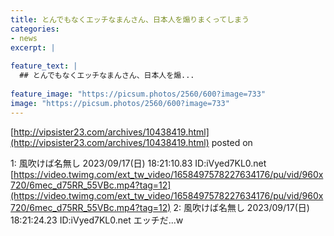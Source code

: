 ```yaml
---
title: とんでもなくエッチなまんさん、日本人を煽りまくってしまう
categories:
- news
excerpt: |
  
feature_text: |
  ## とんでもなくエッチなまんさん、日本人を煽...
  
feature_image: "https://picsum.photos/2560/600?image=733"
image: "https://picsum.photos/2560/600?image=733"
---
```


[http://vipsister23.com/archives/10438419.html](http://vipsister23.com/archives/10438419.html)
posted on 

<!--more-->

1: 風吹けば名無し 2023/09/17(日) 18:21:10.83 ID:iVyed7KL0.net [https://video.twimg.com/ext_tw_video/1658497578227634176/pu/vid/960x720/6mec_d75RR_55VBc.mp4?tag=12](https://video.twimg.com/ext_tw_video/1658497578227634176/pu/vid/960x720/6mec_d75RR_55VBc.mp4?tag=12) 2: 風吹けば名無し 2023/09/17(日) 18:21:24.23 ID:iVyed7KL0.net エッチだ...w
